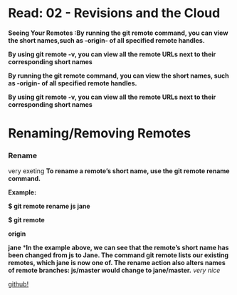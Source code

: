 # Read: 02 - Revisions and the Cloud
**Seeing Your Remotes :By running the git remote command, you can view the short names,such as -origin- of all specified remote handles.**

**By using git remote -v, you can view all the remote URLs next to their corresponding short names**


**By running the git remote command, you can view the short names, such as -origin- of all specified remote handles.**

**By using git remote -v, you can view all the remote URLs next to their corresponding short names**

# Renaming/Removing Remotes
### Rename
 very exeting 
**To rename a remote’s short name, use the git remote rename command.**

**Example:**

**$ git remote rename js jane**

**$ git remote**

**origin**

**jane**
***In the example above, we can see that the remote’s short name has been changed from js to Jane. The command git remote lists our existing remotes, which jane is now one of. The rename action also alters names of remote branches: js/master would change to jane/master.**
*very nice*

[github!](https://blog.udemy.com/git-tutorial-a-comprehensive-guide)
